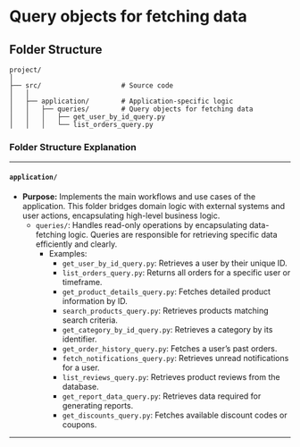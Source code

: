 # Query objects for fetching data

## Folder Structure

```
project/
│
├── src/                    # Source code
│   │
│   ├── application/        # Application-specific logic
│   │   ├── queries/        # Query objects for fetching data
│   │   │   ├── get_user_by_id_query.py
│   │   │   └── list_orders_query.py
```


### **Folder Structure Explanation**

* * *

#### `application/`

- **Purpose:** Implements the main workflows and use cases of the application. This folder bridges domain logic with external systems and user actions, encapsulating high-level business logic.
    - `queries/`: Handles read-only operations by encapsulating data-fetching logic. Queries are responsible for retrieving specific data efficiently and clearly.
        - Examples:
            - `get_user_by_id_query.py`: Retrieves a user by their unique ID.
            - `list_orders_query.py`: Returns all orders for a specific user or timeframe.
            - `get_product_details_query.py`: Fetches detailed product information by ID.
            - `search_products_query.py`: Retrieves products matching search criteria.
            - `get_category_by_id_query.py`: Retrieves a category by its identifier.
            - `get_order_history_query.py`: Fetches a user’s past orders.
            - `fetch_notifications_query.py`: Retrieves unread notifications for a user.
            - `list_reviews_query.py`: Retrieves product reviews from the database.
            - `get_report_data_query.py`: Retrieves data required for generating reports.
            - `get_discounts_query.py`: Fetches available discount codes or coupons.

* * *

